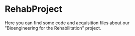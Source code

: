 # RehabProject
Here you can find some code and acquisition files about our "Bioengineering for the Rehabilitation" project.
